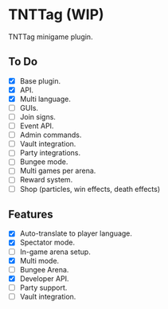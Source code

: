 # TNTTag (WIP)

TNTTag minigame plugin.

## To Do

- [x] Base plugin.
- [x] API.
- [x] Multi language.
- [ ] GUIs.
- [ ] Join signs.
- [ ] Event API.
- [ ] Admin commands.
- [ ] Vault integration.
- [ ] Party integrations.
- [ ] Bungee mode.
- [ ] Multi games per arena.
- [ ] Reward system.
- [ ] Shop (particles, win effects, death effects)

## Features

- [x] Auto-translate to player language.
- [x] Spectator mode.
- [ ] In-game arena setup.
- [x] Multi mode.
- [ ] Bungee Arena.
- [x] Developer API.
- [ ] Party support.
- [ ] Vault integration.
